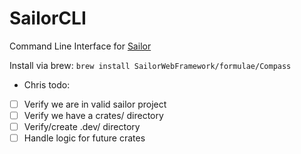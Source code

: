 # SailorCLI

Command Line Interface for [Sailor](https://github.com/JoshSweaterGuy/Sailor)

Install via brew:
`brew install SailorWebFramework/formulae/Compass`


- Chris todo:

- [ ] Verify we are in valid sailor project
- [ ] Verify we have a crates/ directory
- [ ] Verify/create .dev/ directory
- [ ] Handle logic for future crates
